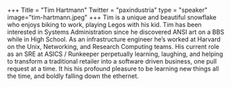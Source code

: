 +++
Title = "Tim Hartmann"
Twitter = "paxindustria"
type = "speaker"
image="tim-hartmann.jpeg"
+++
Tim is a unique and beautiful snowflake who enjoys biking to work, playing Legos with his kid. Tim has been interested in Systems Administration since he discovered ANSI art on a BBS while in High School. As an infrastructure engineer he’s worked at Harvard on the Unix, Networking, and Research Computing teams. His current role as an SRE at ASICS / Runkeeper perpetually learning, laughing, and helping to transform a traditional retailer into a software driven business, one pull request at a time. It his his profound pleasure to be learning new things all the time, and boldly falling down the ethernet.



